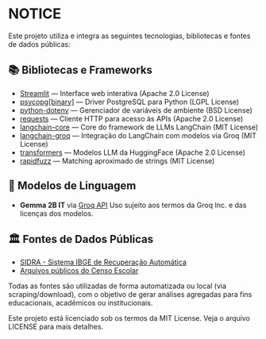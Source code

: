 # NOTICE
Este projeto utiliza e integra as seguintes tecnologias, bibliotecas e fontes de dados públicas:

## 📚 Bibliotecas e Frameworks
- [Streamlit](https://streamlit.io/) — Interface web interativa (Apache 2.0 License)
- [psycopg[binary]](https://www.psycopg.org/) — Driver PostgreSQL para Python (LGPL License)
- [python-dotenv](https://pypi.org/project/python-dotenv/) — Gerenciador de variáveis de ambiente (BSD License)
- [requests](https://pypi.org/project/requests/) — Cliente HTTP para acesso às APIs (Apache 2.0 License)
- [langchain-core](https://pypi.org/project/langchain-core/) — Core do framework de LLMs LangChain (MIT License)
- [langchain-groq](https://pypi.org/project/langchain-groq/) — Integração do LangChain com modelos via Groq (MIT License)
- [transformers](https://huggingface.co/docs/transformers) — Modelos LLM da HuggingFace (Apache 2.0 License)
- [rapidfuzz](https://github.com/maxbachmann/RapidFuzz) — Matching aproximado de strings (MIT License)


## 🤖 Modelos de Linguagem
- **Gemma 2B IT** via [Groq API](https://console.groq.com/)
  Uso sujeito aos termos da Groq Inc. e das licenças dos modelos.

## 🏛️ Fontes de Dados Públicas
- [SIDRA - Sistema IBGE de Recuperação Automática](https://sidra.ibge.gov.br/)
- [Arquivos públicos do Censo Escolar](https://www.gov.br/inep/pt-br/acesso-a-informacao/dados-abertos/microdados/censo-escolar)

Todas as fontes são utilizadas de forma automatizada ou local (via scraping/download), com o objetivo de gerar análises agregadas para fins educacionais, acadêmicos ou institucionais.

Este projeto está licenciado sob os termos da MIT License. Veja o arquivo LICENSE para mais detalhes.
